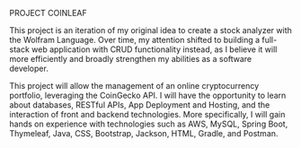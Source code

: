 PROJECT COINLEAF

This project is an iteration of my original idea to create a stock analyzer
with the Wolfram Language. Over time, my attention shifted to building a full-stack
web application with CRUD functionality instead, as I believe it will more efficiently
and broadly strengthen my abilities as a software developer.

This project will allow the management of an online cryptocurrency portfolio, leveraging
the CoinGecko API. I will have the opportunity to learn about databases, RESTful APIs, 
App Deployment and Hosting, and the interaction of front and backend technologies.
More specifically, I will gain hands on experience with technologies such as AWS, MySQL,
Spring Boot, Thymeleaf, Java, CSS, Bootstrap, Jackson, HTML, Gradle, and Postman.
